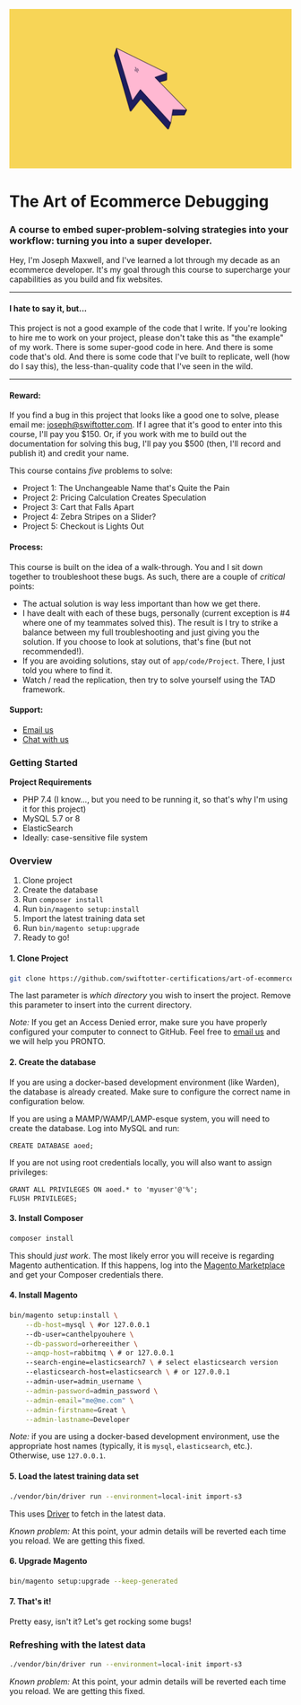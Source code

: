 ![](pub/media/course-title.png)

# The Art of Ecommerce Debugging
### A course to embed super-problem-solving strategies into your workflow: turning you into a super developer.

Hey, I'm Joseph Maxwell, and I've learned a lot through my decade as an ecommerce developer.
It's my goal through this course to supercharge your capabilities as you build and fix websites.

---
#### I hate to say it, but...
This project is not a good example of the code that I  write. If you're looking to hire me to work on your project,
please don't take this as "the example" of my work. There is some super-good code in here. And there is
some code that's old. And there is some code that I've built to replicate, well (how do I say this), the less-than-quality
code that I've seen in the wild.

---

#### Reward:
If you find a bug in this project that looks like a good one to solve, please email me: joseph@swiftotter.com. If I
agree that it's good to enter into this course, I'll pay you $150. Or, if you work with me to build out the documentation
for solving this bug, I'll pay you $500 (then, I'll record and publish it) and credit your name.

This course contains *five* problems to solve:

* Project 1: The Unchangeable Name that's Quite the Pain
* Project 2: Pricing Calculation Creates Speculation
* Project 3: Cart that Falls Apart
* Project 4: Zebra Stripes on a Slider?
* Project 5: Checkout is Lights Out

#### Process:
This course is built on the idea of a walk-through. You and I sit down together to troubleshoot these bugs. As such,
there are a couple of _critical_ points:
* The actual solution is way less important than how we get there.
* I have dealt with each of these bugs, personally (current exception is #4 
  where one of my teammates solved this). The result is I try to strike a 
  balance between my full troubleshooting and just giving you the solution. 
  If you choose to look at solutions, that's fine (but not recommended!).
* If you are avoiding solutions, stay out of `app/code/Project`. There, I 
  just told you where to find it.
* Watch / read the replication, then try to solve yourself using the TAD 
  framework.

#### Support:
* [Email us](mailto:learning@swiftotter.com)
* [Chat with us](https://join.slack.com/t/certifications-hq/shared_invite/zt-dhfoqfqv-Gbs972TAuMnakJK8Q8GWpw)

### Getting Started

**Project Requirements**
* PHP 7.4 (I know..., but you need to be running it, so that's why I'm using it for this project)
* MySQL 5.7 or 8
* ElasticSearch
* Ideally: case-sensitive file system

### Overview
1. Clone project 
2. Create the database
3. Run `composer install`
4. Run `bin/magento setup:install`
5. Import the latest training data set
6. Run `bin/magento setup:upgrade`
7. Ready to go!

#### 1. Clone Project
```bash
git clone https://github.com/swiftotter-certifications/art-of-ecommerce-debugging debugging
```

The last parameter is _which directory_ you wish to insert the project. Remove this parameter
to insert into the current directory.

_Note:_ If you get an Access Denied error, make sure you have properly configured your computer 
to connect to GitHub. Feel free to [email us](mailto:learning@swiftotter.com) and we will help 
you PRONTO.

#### 2. Create the database
If you are using a docker-based development environment (like Warden), the database is already 
created. Make sure to configure the correct name in configuration below.

If you are using a MAMP/WAMP/LAMP-esque system, you will need to create the database. Log into 
MySQL and run:
```mysql
CREATE DATABASE aoed;
```

If you are not using root credentials locally, you will also want to assign privileges:
```mysql
GRANT ALL PRIVILEGES ON aoed.* to 'myuser'@'%';
FLUSH PRIVILEGES;
```

#### 3. Install Composer
```bash
composer install
```

This should _just work_. The most likely error you will receive is regarding Magento 
authentication. If this happens, log into the
[Magento Marketplace](https://marketplace.magento.com/) and get your Composer credentials there.

#### 4. Install Magento
```bash
bin/magento setup:install \
    --db-host=mysql \ #or 127.0.0.1
    --db-user=canthelpyouhere \
    --db-password=orhereeither \
    --amqp-host=rabbitmq \ # or 127.0.0.1
    --search-engine=elasticsearch7 \ # select elasticsearch version
    --elasticsearch-host=elasticsearch \ # or 127.0.0.1
    --admin-user=admin_username \
    --admin-password=admin_password \
    --admin-email="me@me.com" \
    --admin-firstname=Great \
    --admin-lastname=Developer
```

_Note:_ if you are using a docker-based development environment, use the appropriate host names (typically, it is `mysql`, `elasticsearch`, etc.).
Otherwise, use `127.0.0.1`.

#### 5. Load the latest training data set
```bash
./vendor/bin/driver run --environment=local-init import-s3
```

This uses [Driver](https://github.com/SwiftOtter/Driver) to fetch in the latest data.

_Known problem:_ At this point, your admin details will be reverted each time you reload. We are getting this
fixed.

#### 6. Upgrade Magento
```bash
bin/magento setup:upgrade --keep-generated
```

#### 7. That's it!
Pretty easy, isn't it? Let's get rocking some bugs!

### Refreshing with the latest data
```bash
./vendor/bin/driver run --environment=local-init import-s3
```

_Known problem:_ At this point, your admin details will be reverted each time you reload. We are getting this
fixed.

